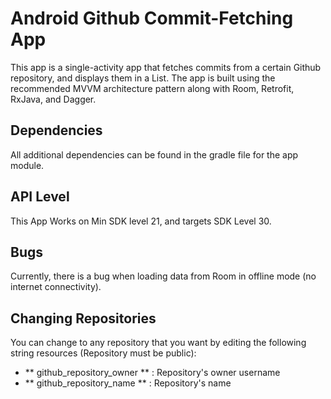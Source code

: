 # Android Github Commit-Fetching App

This app is a single-activity app that fetches commits from a certain Github repository, and displays them in a List. The app is built using the recommended MVVM architecture pattern along with Room, Retrofit, RxJava, and Dagger.

## Dependencies

All additional dependencies can be found in the gradle file for the app module.

## API Level

This App Works on Min SDK level 21, and targets SDK Level 30.

## Bugs

Currently, there is a bug when loading data from Room in offline mode (no internet connectivity).

## Changing Repositories

You can change to any repository that you want by editing the following string resources (Repository must be public):
- ** github_repository_owner ** : Repository's owner username
- ** github_repository_name ** : Repository's name

